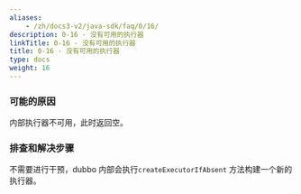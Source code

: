 ```yaml
---
aliases:
    - /zh/docs3-v2/java-sdk/faq/0/16/
description: 0-16 - 没有可用的执行器
linkTitle: 0-16 - 没有可用的执行器
title: 0-16 - 没有可用的执行器
type: docs
weight: 16
---
```




### 可能的原因

内部执行器不可用，此时返回空。 

### 排查和解决步骤

不需要进行干预，dubbo 内部会执行`createExecutorIfAbsent` 方法构建一个新的执行器。

<p style="margin-top: 3rem;"> </p>